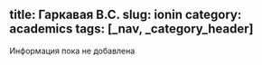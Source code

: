 title: Гаркавая В.С.
slug: ionin
category: academics
tags: [_nav, _category_header]
---

Информация пока не добавлена
